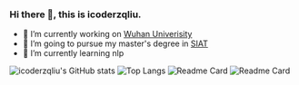 ### Hi there 👋, this is icoderzqliu.

<!--
**icoderzqliu/icoderzqliu** is a ✨ _special_ ✨ repository because its `README.md` (this file) appears on your GitHub profile.

Here are some ideas to get you started:

- 🔭 I’m currently working ...
- 🌱 I’m currently learning ...
- 👯 I’m looking to collaborate on ...
- 🤔 I’m looking for help with ...
- 💬 Ask me about ...
- 📫 How to reach me: ...
- 😄 Pronouns: ...
- ⚡ Fun fact: ...
-->
- 🔭 I’m currently working on [Wuhan Univerisity](http://cs.whu.edu.cn/)
- 👯 I’m going to pursue my master's degree in [SIAT](https://www.siat.ac.cn/)
- 🌱 I’m currently learning nlp

![icoderzqliu's GitHub stats](https://github-readme-stats.vercel.app/api?username=icoderzqliu&count_private=true&show_icons=true&theme=solarized-light)
![Top Langs](https://github-readme-stats.vercel.app/api/top-langs/?username=icoderzqliu&layout=compact&theme=solarized-light)
![Readme Card](https://github-readme-stats.vercel.app/api/pin/?username=icoderzqliu&repo=PAT-solution&show_owner=true&theme=buefy)
![Readme Card](https://github-readme-stats.vercel.app/api/pin/?username=icoderzqliu&repo=tutorials&show_owner=true&theme=buefy)
